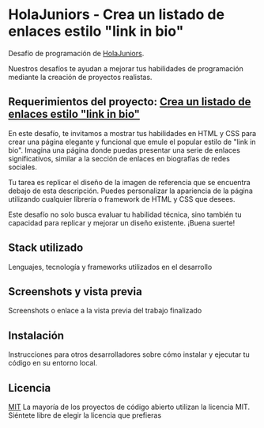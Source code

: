 # HolaJuniors - Crea un listado de enlaces estilo "link in bio"
Desafío de programación de [HolaJuniors](https://holajuniors.com).

Nuestros desafíos te ayudan a mejorar tus habilidades de programación mediante la creación de proyectos realistas.

## Requerimientos del proyecto: [Crea un listado de enlaces estilo "link in bio"](https://holajuniors.com/challenges/crea-un-listado-de-enlaces-estilo-link-in-bio)

En este desafío, te invitamos a mostrar tus habilidades en HTML y CSS para crear una página elegante y funcional que emule el popular estilo de "link in bio". Imagina una página donde puedas presentar una serie de enlaces significativos, similar a la sección de enlaces en biografías de redes sociales.

Tu tarea es replicar el diseño de la imagen de referencia que se encuentra debajo de esta descripción. Puedes personalizar la apariencia de la página utilizando cualquier librería o framework de HTML y CSS que desees.

Este desafío no solo busca evaluar tu habilidad técnica, sino también tu capacidad para replicar y mejorar un diseño existente.  ¡Buena suerte!

## Stack utilizado
Lenguajes, tecnología y frameworks utilizados en el desarrollo

## Screenshots y vista previa
Screenshots o enlace a la vista previa del trabajo finalizado

## Instalación
Instrucciones para otros desarrolladores sobre cómo instalar y ejecutar tu código en su entorno local.

## Licencia
[MIT](https://choosealicense.com/licenses/mit/)
La mayoría de los proyectos de código abierto utilizan la licencia MIT. Siéntete libre de elegir la licencia que prefieras
